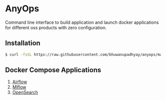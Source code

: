 # AnyOps

Command line interface to build application and launch docker applications for different oss products with zero configuration.

## Installation

```bash
$ curl -fsSL https://raw.githubusercontent.com/bhuwanupadhyay/anyops/master/install.sh | bash
```

## Docker Compose Applications

1. [Airflow](compose/airflow/README.md)
2. [Mlflow](compose/mlflow/README.md)
3. [OpenSearch](compose/opensearch/README.md)
